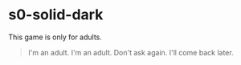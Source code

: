 # s0-solid-dark
This game is only for adults.
> I'm an adult.
> I'm an adult. Don't ask again.
> I'll come back later.